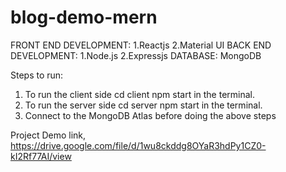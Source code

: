 # blog-demo-mern
FRONT END DEVELOPMENT:
    1.Reactjs
    2.Material UI
BACK END DEVELOPMENT:
    1.Node.js
    2.Expressjs
DATABASE:
    MongoDB

Steps to run:
1. To run the client side
        cd client
        npm start    in the terminal.
2. To run the server side
        cd server
        npm start    in the terminal.
3. Connect to the MongoDB Atlas before doing the above steps

Project Demo link,
https://drive.google.com/file/d/1wu8ckddg8OYaR3hdPy1CZ0-kI2Rf77AI/view
